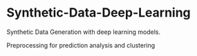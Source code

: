 # Synthetic-Data-Deep-Learning
Synthetic Data Generation with deep learning models.

Preprocessing for prediction analysis and clustering

